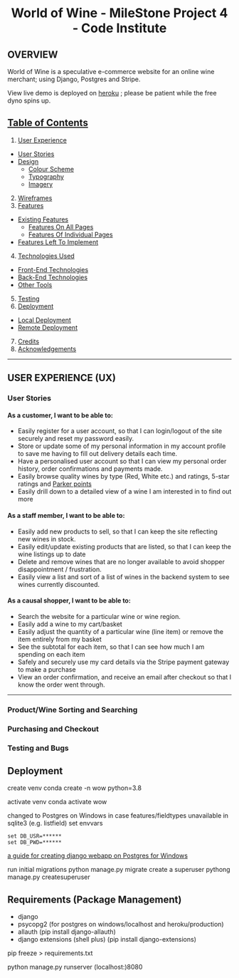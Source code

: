 <h1 id=top align=center>World of Wine - MileStone Project 4 - Code Institute</h1>

## OVERVIEW
World of Wine is a speculative e-commerce website for an online wine merchant; using Django, Postgres and Stripe. 

View live demo is deployed on [heroku](https://worldofwine.herokuapp.com/) ; please be patient while the free dyno spins up.

## [Table of Contents](#table-of-contents)


1. [User Experience](#user-experience-(ux))
  - [User Stories](#user-stories)
  - [Design](#design)
    - [Colour Scheme](#colour-scheme)
    - [Typography](#typography)
    - [Imagery](#imagery)
2. [Wireframes](#wireframes)
3. [Features](#features)
  - [Existing Features](#existing-features)
    - [Features On All Pages](#features-on-all-pages)
    - [Features Of Individual Pages](#features-of-individual-pages)
  - [Features Left To Implement](#features-left-to-implement)
4. [Technologies Used](#technologies-used)
  - [Front-End Technologies](#front-end-technologies)
  - [Back-End Technologies](#back-end-technologies)
  - [Other Tools](#other-tools)
5. [Testing](#testing)
6. [Deployment](#deployment)
  - [Local Deployment](#local-deployment)
  - [Remote Deployment](#remote-deployment)
7. [Credits](#credits)
8. [Acknowledgements](#acknowledgements)

---
## USER EXPERIENCE (UX)
### User Stories

#### As a customer, I want to be able to:
- Easily register for a user account, so that I can login/logout of the site securely and reset my password easily.
- Store or update some of my personal information in my account profile to save me having to fill out delivery details each time. 
- Have a personalised user account so that I can view my personal order history, order confirmations and payments made.
- Easily browse quality wines by type (Red, White etc.) and ratings, 5-star ratings and [Parker points](https://www.robertparker.com/about/ratings)
- Easily drill down to a detailed view of a wine I am interested in to find out more

#### As a staff member, I want to be able to:
- Easily add new products to sell, so that I can keep the site reflecting new wines in stock.
- Easily edit/update existing products that are listed, so that I can keep the wine listings up to date
- Delete and remove wines that are no longer available to avoid shopper disappointment / frustration. 
- Easily view a list and sort of a list of wines in the backend system to see wines currently discounted. 

#### As a causal shopper, I want to be able to:
- Search the website for a particular wine or wine region.
- Easily add a wine to my cart/basket
- Easily adjust the quantity of a particular wine (line item) or remove the item entirely from my basket
- See the subtotal for each item, so that I can see how much I am spending on each item 
- Safely and securely use my card details via the Stripe payment gateway to make a purchase
- View an order confirmation, and receive an email after checkout so that I know the order went through.

---


### Product/Wine Sorting and Searching

### Purchasing and Checkout


### Testing and Bugs






## Deployment
create venv
conda create -n wow python=3.8

activate venv
conda activate wow





changed to Postgres on Windows in case features/fieldtypes unavailable in sqlite3 (e.g. listfield)
set envvars

```
set DB_USR=******
set DB_PWD=******
```

[a guide for creating django webapp on Postgres for Windows](https://medium.com/@9cv9official/creating-a-django-web-application-with-a-postgresql-database-on-windows-c1eea38fe294)


run initial migrations
python manage.py migrate
create a superuser 
pythong manage.py createsuperuser

## Requirements (Package Management)
- django
- psycopg2 (for postgres on windows/localhost and heroku/production)
- allauth (pip install django-allauth)
- django extensions (shell plus) (pip install django-extensions)

pip freeze > requirements.txt

python manage.py runserver (localhost:)8080

